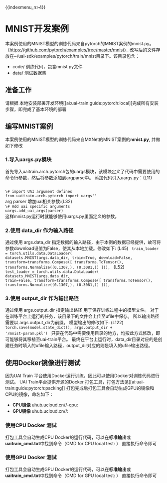{{indexmenu_n>4}}

# MNIST开发案例
本案例使用的MNIST模型的训练代码来自pytorch的MNIST案例的mnist.py。（https://github.com/pytorch/examples/tree/master/mnist）
改写后的文件存放在~/uai-sdk/examples/pytorch/train/mnist目录下。该目录包含：

  * code/ 训练代码，包含mnist.py文件
  * data/ 测试数据集

## 准备工作
请根据 本地安装部署开发环境[[ai:uai-train:guide:pytorch:local]]完成所有安装步骤，即完成了基本环境的部署 

## 编写MNIST案例
本案例使用的MNIST模型的训练代码来自MXNet的MNIST案例的**mnist.py**, 并做如下修改 

### 1.导入uargs.py模块

首先导入uaitrain.arch.pytorch包的uargs模块，该模块定义了代码中需要使用的命令行参数，然后将参数添加到argparse中。
添加代码引入uargs.py：(L11)

<code>
\# import UAI argument defines
from uaitrain.arch.pytorch import uargs''
</code>
arg parser 增加uai相关参数:(L32)

<code>
\# Add uai specific arguments
uargs.add_uai_args(parser)
</code>
这样mnist.py运行时就能够使用uargs.py里面定义的参数。

### 2.使用 data_dir 作为输入路径
通过使用 args.data\_dir 指定数据的输入路径，由于本例的数据已经提供，故可将参数download设值为False，使其从本地加载。修改如下: 
(L45)
<code>
train_loader = torch.utils.data.DataLoader(
    datasets.MNIST(args.data_dir, train=True, download=False,
                   transform=transforms.Compose([
                       transforms.ToTensor(),
                       transforms.Normalize((0.1307,), (0.3081,))
                   ])),
</code>
(L52)
<code>
test_loader = torch.utils.data.DataLoader(
    datasets.MNIST(args.data_dir, train=False, transform=transforms.Compose([
                       transforms.ToTensor(),
                       transforms.Normalize((0.1307,), (0.3081,))
                   ])),
</code>

### 3.使用 output_dir 作为输出路径
通过使用 args.output\_dir 指定输出路径 用于保存训练过程中的模型文件。 对于在训练平台上运行的任务，该目录下的文件会上传至ufile中保存。
所以输出路径需要以 args.output\_dir为前缀。
模型输出的修改如下:
(L122)
<code>
torch.save(model.state_dict(), args.output_dir + '/mnist-param.pkl')
</code>
只要在代码中需要使用目录的地方，均按此方式修改，即可能够将其移植至uai-train平台。
最终在平台上运行时，data\_dir目录对应的是创建任务时填入的ufile输入路径，output\_dir对应的则是填入的ufile输出路径。

## 使用Docker镜像进行测试
因为UAI Train 平台使用Docker运行训练，因此可以使用Docker对训练代码进行测试。
UAI Train平台提供开源的Docker 打包工具，打包方法见[[ai:uai-train:guide:pytorch:packing]] 
打包完成后打包工具会自动生成GPU的镜像和CPU的镜像，命名如下：

  * **CPU镜像** uhub.ucloud.cn/<uhub-bucket>/<user-def-name>-cpu:<usr-def-tag>
  * **GPU镜像** uhub.ucloud.cn/<uhub-bucket>/<user-def-name>:<usr-def-tag>

### 使用CPU Docker 测试
打包工具会自动生成CPU Docker的运行代码，可以在**标准输出**或**uaitrain\_cmd.txt**中找到命令（CMD for CPU local test: <docker run cmd> ）
直接执行命令即可

### 使用GPU Docker 测试
打包工具会自动生成GPU Docker的运行代码，可以在**标准输出**或**uaitrain\_cmd.txt**中找到命令（CMD for GPU local test: <docker run cmd> ）
直接执行命令即可
